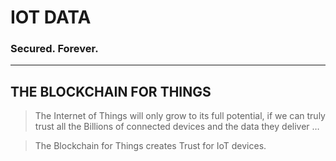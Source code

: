 # IOT DATA

### Secured. Forever.

---

## THE BLOCKCHAIN FOR THINGS

> The Internet of Things will only grow to its full potential, if we can truly trust all the Billions of connected devices and the data they deliver …


> The Blockchain for Things creates Trust for IoT devices.
